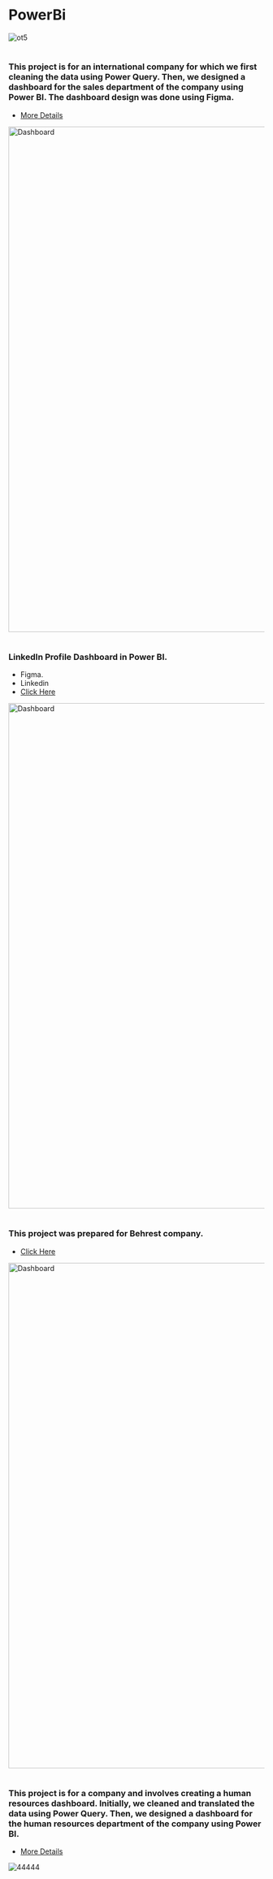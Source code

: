 # PowerBi

![ot5](https://github.com/Abbas-Asq/PowerBi/assets/23266014/2b30b51b-f9c9-4cda-a850-5a8cd83f81a2)


#
#

<h3 align="left">This project is for an international company for which we first cleaning the data using Power Query. Then, we designed a dashboard for the sales department of the company using Power BI. The dashboard design was done using Figma.</h3>

- [More Details](https://github.com/Abbas-Asq/PowerBi/tree/main/Dashboard%20%26%20Report/1'st)

<img width="995" alt="Dashboard" src="https://github.com/Abbas-Asq/PowerBi/assets/23266014/e8814668-2fdc-42b1-bd5d-25f64cb526dc">


#
#
<h3 align="left">LinkedIn Profile Dashboard in Power BI.</h3>

- Figma.
- Linkedin
- [Click Here](https://github.com/Abbas-Asq/PowerBi/tree/main/Dashboard%20%26%20Report/3'rd%20Linkedin-pro)

<img width="995" alt="Dashboard" src="https://github.com/Abbas-Asq/PowerBi/assets/23266014/8c0466bf-9691-43c4-a352-e7cad9d0fef9">


#
#

<h3 align="left">This project was prepared for Behrest company.</h3>


- [Click Here](https://github.com/Abbas-Asq/PowerBi/tree/main/Dashboard%20%26%20Report/2'nd-Behrest)


<img width="995" alt="Dashboard" src="https://github.com/Abbas-Asq/PowerBi/assets/23266014/1a406fd1-e7d7-4440-a716-425ef8f17c6f">


#
#
<h3 align="left">This project is for a company and involves creating a human resources dashboard. Initially, we cleaned and translated the data using Power Query. Then, we designed a dashboard for the human resources department of the company using Power BI.</h3>

- [More Details](https://github.com/Abbas-Asq/PowerBi/tree/main/Dashboard%20%26%20Report/)


![44444](https://github.com/Abbas-Asq/PowerBi/assets/23266014/05fffa02-bbb2-46b7-b211-f33b9baf960f)

